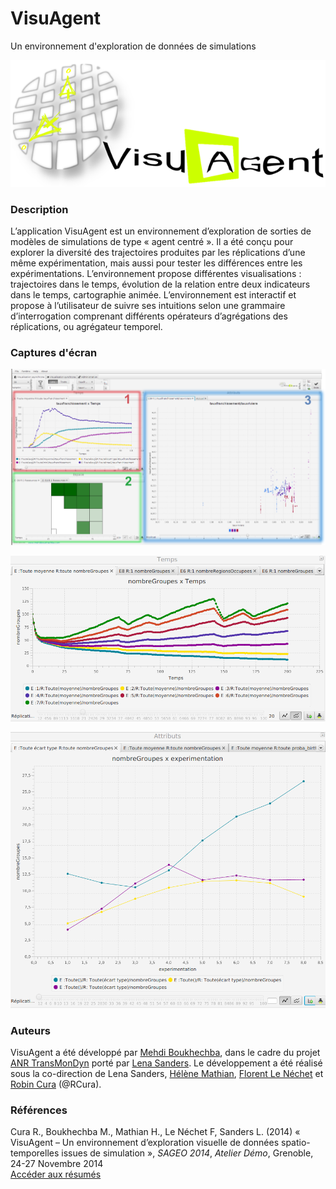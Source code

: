 VisuAgent
=========

Un environnement d'exploration de données de simulations

![Logo VisuAgent](https://raw.githubusercontent.com/RCura/VisuAgent/gh-pages/img/logoVisuAgent.png)

### Description

L’application VisuAgent est un environnement d’exploration de sorties de modèles de simulations de type « agent centré ». Il a été conçu pour explorer la diversité des trajectoires produites par les réplications d’une même expérimentation, mais aussi pour tester les différences entre les expérimentations. L’environnement propose différentes visualisations : trajectoires dans le temps, évolution de la relation entre deux indicateurs dans le temps, cartographie animée. L’environnement est interactif et propose à l’utilisateur de suivre ses intuitions selon une grammaire d’interrogation comprenant différents opérateurs d’agrégations des réplications, ou agrégateur temporel.


### Captures d'écran

![Logo VisuAgent](https://raw.githubusercontent.com/RCura/VisuAgent/gh-pages/img/Fig2_ABC.png)

![Logo VisuAgent](https://raw.githubusercontent.com/RCura/VisuAgent/gh-pages/img/Fig_moyennes.png)

![Logo VisuAgent](https://raw.githubusercontent.com/RCura/VisuAgent/gh-pages/img/Fig_params.png)

### Auteurs

VisuAgent a été développé par [Mehdi Boukhechba](http://mehdiboukhechba.com/), dans le cadre du projet [ANR TransMonDyn](http://www.transmondyn.parisgeo.cnrs.fr/) porté par [Lena Sanders](http://www.parisgeo.cnrs.fr/spip.php?article176).
Le développement a été réalisé sous la co-direction de Lena Sanders, [Hélène Mathian](http://www.parisgeo.cnrs.fr/spip.php?article148), [Florent Le Néchet](https://sites.google.com/site/florentlenechet/home) et [Robin Cura](http://www.parisgeo.cnrs.fr/spip.php?article6416) (@RCura).

### Références

Cura R., Boukhechba M., Mathian H., Le Néchet F, Sanders L. (2014) « VisuAgent – Un environnement d’exploration visuelle de données spatio-temporelles issues de simulation », *SAGEO 2014*, *Atelier Démo*, Grenoble, 24-27 Novembre 2014<br />
[Accéder aux résumés](https://sites.google.com/site/sandrobimonte/conferences/sageo14-demo)
